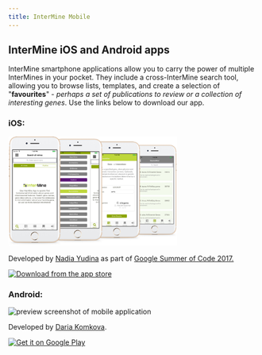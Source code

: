 ```yaml
---
title: InterMine Mobile
---
```


## InterMine iOS and Android apps

InterMine smartphone applications allow you to carry the power of multiple InterMines in your pocket. They include a cross-InterMine search tool, allowing you to browse lists, templates, and create a selection of "**favourites**" - _perhaps a set of publications to review or a collection of interesting genes_.  Use the links below to download our app. 

### iOS:
<a href="https://itunes.apple.com/us/app/intermine-gene-search/id1271710231?mt=8"><img width="340" height="220" src="https://raw.githubusercontent.com/joystate/intermine-ios/gh-pages/assets/images/phones.png" alt="ios app on iphone"/></a>
<p>Developed by <a href="https://github.com/nadia-dev/">Nadia Yudina</a> as part of <a href="https://intermineorg.wordpress.com/tag/gsoc-2017/">Google Summer of Code 2017.</a></p>
<a href="https://itunes.apple.com/us/app/intermine-gene-search/id1271710231?mt=8"><img src="https://cdn.rawgit.com/joystate/intermine-ios/gh-pages/assets/images/dl.png" width="191" height="66" alt="Download from the app store"/></a>

### Android:
<img src="http://intermine.org/images/intermine-android-app.png" width="114" height="220" alt="preview screenshot of mobile application"/>
<p>Developed by <a href="https://github.com/stairs/intermine-android">Daria Komkova</a>.</p>
<a href="https://play.google.com/store/apps/details?id=org.intermine.app&amp;utm_source=global_co&amp;utm_medium=prtnr&amp;utm_content=Mar2515&amp;utm_campaign=PartBadge&amp;pcampaignid=MKT-Other-global-all-co-prtnr-py-PartBadge-Mar2515-1" target="_blank"><img class="googleplay" alt="Get it on Google Play" src="https://play.google.com/intl/en_us/badges/images/generic/en_badge_web_generic.png" width="200" height="78"/></a>
